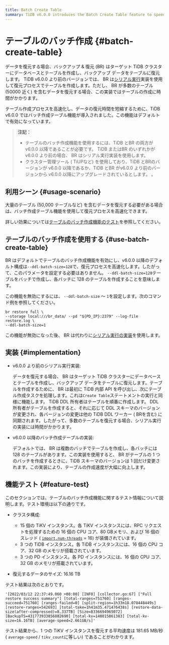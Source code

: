 ```yaml
---
title: Batch Create Table
summary: TiDB v6.0.0 introduces the Batch Create Table feature to speed up the table creation process during data restoration. It is enabled by default and creates tables in batches, significantly reducing the time for restoring data with a large number of tables. The feature test shows that the average speed of restoring one TiKV instance is as high as 181.65 MB/s.
---
```


# テーブルのバッチ作成 {#batch-create-table}

データを復元する場合、バックアップ &amp; 復元 (BR) はターゲット TiDB クラスターにデータベースとテーブルを作成し、バックアップ データをテーブルに復元します。 TiDB v6.0.0 より前のバージョンでは、 BR は[シリアル実行](#implementation)実装を使用して復元プロセスでテーブルを作成します。ただし、 BR が多数のテーブル (50000 近く) を含むデータを復元する場合、この実装ではテーブルの作成に時間がかかります。

テーブル作成プロセスを高速化し、データの復元時間を短縮するために、TiDB v6.0.0 ではバッチ作成テーブル機能が導入されました。この機能はデフォルトで有効になっています。

> **注記：**
>
> -   テーブルのバッチ作成機能を使用するには、TiDB とBR の両方が v6.0.0 以降であることが必要です。 TiDB またはBR のいずれかが v6.0.0 より前の場合、 BR はシリアル実行実装を使用します。
> -   クラスター管理ツール ( TiUPなど) を使用しており、TiDB とBRのバージョンが v6.0.0 以降であるか、TiDB とBR がv6.0.0 より前のバージョンから v6.0.0 以降にアップグレードされているとします。 。

## 利用シーン {#usage-scenario}

大量のテーブル (50,000 テーブルなど) を含むデータを復元する必要がある場合は、バッチ作成テーブル機能を使用して復元プロセスを高速化できます。

詳しい効果については[テーブルのバッチ作成機能のテスト](#feature-test)を参照してください。

## テーブルのバッチ作成を使用する {#use-batch-create-table}

BR はデフォルトでテーブルのバッチ作成機能を有効にし、v6.0.0 以降のデフォルト構成は`--ddl-batch-size=128`で、復元プロセスを高速化します。したがって、このパラメータを設定する必要はありません。 `--ddl-batch-size=128`テーブルをバッチで作成し、各バッチに 128 のテーブルを作成することを意味します。

この機能を無効にするには、 `--ddl-batch-size` ～ `1`を設定します。次のコマンド例を参照してください。

```shell
br restore full \
--storage local:///br_data/ --pd "${PD_IP}:2379" --log-file restore.log \
--ddl-batch-size=1
```

この機能が無効になった後、 BR は代わりに[シリアル実行の実装](#implementation)を使用します。

## 実装 {#implementation}

-   v6.0.0 より前のシリアル実行実装:

    データを復元する場合、 BR はターゲット TiDB クラスターにデータベースとテーブルを作成し、バックアップ データをテーブルに復元します。テーブルを作成するために、 BR は最初に TiDB 内部 API を呼び出し、次にテーブル作成タスクを処理します。これは`Create Table`ステートメントの実行と同様に機能します。 TiDB DDL 所有者はテーブルを順番に作成します。 DDL 所有者がテーブルを作成すると、それに応じて DDL スキーマのバージョンが変更され、各バージョンの変更は他の TiDB DDL ワーカー ( BRを含む) に同期されます。したがって、多数のテーブルを復元する場合、シリアル実行の実装には時間がかかります。

-   v6.0.0 以降のバッチ作成テーブルの実装:

    デフォルトでは、 BR は複数のバッチでテーブルを作成し、各バッチには 128 のテーブルがあります。この実装を使用すると、 BR がテーブルの 1 つのバッチを作成するときに、TiDB スキーマのバージョンは 1 回だけ変更されます。この実装により、テーブルの作成速度が大幅に向上します。

## 機能テスト {#feature-test}

このセクションでは、テーブルのバッチ作成機能に関するテスト情報について説明します。テスト環境は以下の通りです。

-   クラスタ構成:

    -   15 個の TiKV インスタンス。各 TiKV インスタンスには、RPC リクエストを処理するための 16 個の CPU コア、80 GBメモリ、および 16 個のスレッド ( [`import.num-threads`](/tikv-configuration-file.md#num-threads) = 16) が装備されています。
    -   3 つの TiDB インスタンス。各 TiDB インスタンスには、16 個の CPU コア、32 GB のメモリが搭載されています。
    -   3 つの PD インスタンス。各 PD インスタンスには、16 個の CPU コア、32 GB のメモリが搭載されています。

-   復元するデータのサイズ: 16.16 TB

テスト結果は次のとおりです。

    '[2022/03/12 22:37:49.060 +08:00] [INFO] [collector.go:67] ["Full restore success summary"] [total-ranges=751760] [ranges-succeed=751760] [ranges-failed=0] [split-region=1h33m18.078448449s] [restore-ranges=542693] [total-take=1h41m35.471476438s] [restore-data-size(after-compressed)=8.337TB] [Size=8336694965072] [BackupTS=431773933856882690] [total-kv=148015861383] [total-kv-size=16.16TB] [average-speed=2.661GB/s]'

テスト結果から、1 つの TiKV インスタンスを復元する平均速度は 181.65 MB/秒 ( `average-speed` / `tikv_count`に等しい) であることがわかります。
